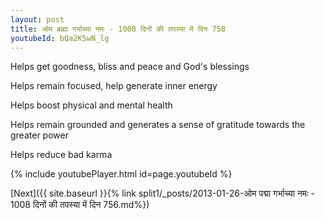 ```yaml
---
layout: post
title: ओम ब्रह्मा गर्भाच्या नमः - 1008 दिनों की तपस्या में दिन 758
youtubeId: bQa2K5wN_lg
---
```

 
 
Helps get goodness, bliss and peace and God's blessings
 
Helps remain focused, help generate inner energy 
 
Helps boost physical and mental health 
 
Helps remain grounded and generates a sense of gratitude towards the greater power 
 
Helps reduce bad karma
 
 
 
 


{% include youtubePlayer.html id=page.youtubeId %}
 
[Next]({{ site.baseurl }}{% link  split1/_posts/2013-01-26-ओम पद्मा गर्भाच्या नमः - 1008 दिनों की तपस्या में दिन 756.md%})
 
